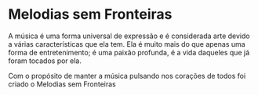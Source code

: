 # Melodias sem Fronteiras
A música é uma forma universal de expressão e é considerada arte devido a várias características que ela tem. Ela é muito mais do que apenas uma forma de entretenimento; é uma paixão profunda, é a vida daqueles que já foram tocados por ela.

Com o propósito de manter a música pulsando nos corações de todos foi criado o Melodias sem Fronteiras
